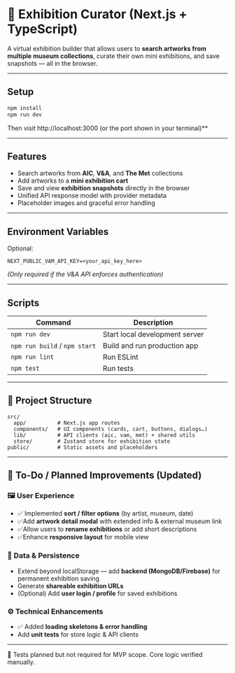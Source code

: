 # 🎨 Exhibition Curator (Next.js + TypeScript)

A virtual exhibition builder that allows users to **search artworks from multiple museum collections**, curate their own mini exhibitions, and save snapshots — all in the browser.

---

##  Setup

```bash
npm install
npm run dev
```

Then visit http://localhost:3000 (or the port shown in your terminal)**

---

##  Features

-  Search artworks from **AIC**, **V&A**, and **The Met** collections  
-  Add artworks to a **mini exhibition cart**  
-  Save and view **exhibition snapshots** directly in the browser  
-  Unified API response model with provider metadata  
-  Placeholder images and graceful error handling

---

##  Environment Variables

Optional:

```
NEXT_PUBLIC_VAM_API_KEY=<your_api_key_here>
```

*(Only required if the V&A API enforces authentication)*

---

##  Scripts

| Command | Description |
|----------|--------------|
| `npm run dev` | Start local development server |
| `npm run build` / `npm start` | Build and run production app |
| `npm run lint` | Run ESLint |
| `npm test` | Run tests |

---

## 📁 Project Structure

```
src/
  app/          # Next.js app routes
  components/   # UI components (cards, cart, buttons, dialogs…)
  lib/          # API clients (aic, vam, met) + shared utils
  store/        # Zustand store for exhibition state
public/         # Static assets and placeholders
```

---

## 🚧 To-Do / Planned Improvements (Updated)

### 🖼️ User Experience
- ✅ Implemented **sort / filter options** (by artist, museum, date)
- ✅Add **artwork detail modal** with extended info & external museum link
- ✅Allow users to **rename exhibitions** or add short descriptions
- ✅Enhance **responsive layout** for mobile view

### 💾 Data & Persistence
- Extend beyond localStorage — add **backend (MongoDB/Firebase)** for permanent exhibition saving
- Generate **shareable exhibition URLs**
- (Optional) Add **user login / profile** for saved exhibitions

### ⚙️ Technical Enhancements
- ✅ Added **loading skeletons & error handling**
- Add **unit tests** for store logic & API clients

--- 

🧪 Tests planned but not required for MVP scope. Core logic verified manually.
